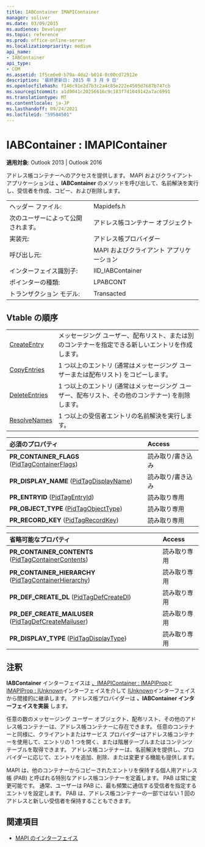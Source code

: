 ```yaml
---
title: IABContainer IMAPIContainer
manager: soliver
ms.date: 03/09/2015
ms.audience: Developer
ms.topic: reference
ms.prod: office-online-server
ms.localizationpriority: medium
api_name:
- IABContainer
api_type:
- COM
ms.assetid: 1f5ce6e0-b79a-4da2-b014-8c00cd72912e
description: '最終更新日: 2015 年 3 月 9 日'
ms.openlocfilehash: f146c91e2d7b3c2a4c85e222e4505d7687b747cb
ms.sourcegitcommit: a1d9041c20256616c9c183f7d1049142a7ac6991
ms.translationtype: MT
ms.contentlocale: ja-JP
ms.lasthandoff: 09/24/2021
ms.locfileid: "59584501"
---
```

# <a name="iabcontainer--imapicontainer"></a>IABContainer : IMAPIContainer

**適用対象**: Outlook 2013 | Outlook 2016 
  
アドレス帳コンテナーへのアクセスを提供します。 MAPI およびクライアント アプリケーションは **、IABContainer** のメソッドを呼び出して、名前解決を実行し、受信者を作成、コピー、および削除します。 
  
|||
|:-----|:-----|
|ヘッダー ファイル:  <br/> |Mapidefs.h  <br/> |
|次のユーザーによって公開されます。  <br/> |アドレス帳コンテナー オブジェクト  <br/> |
|実装元:  <br/> |アドレス帳プロバイダー  <br/> |
|呼び出し元:  <br/> |MAPI およびクライアント アプリケーション  <br/> |
|インターフェイス識別子:  <br/> |IID_IABContainer  <br/> |
|ポインターの種類:  <br/> |LPABCONT  <br/> |
|トランザクション モデル:  <br/> |Transacted  <br/> |
   
## <a name="vtable-order"></a>Vtable の順序

|||
|:-----|:-----|
|[CreateEntry](iabcontainer-createentry.md) <br/> |メッセージング ユーザー、配布リスト、または別のコンテナーを指定できる新しいエントリを作成します。  <br/> |
|[CopyEntries](iabcontainer-copyentries.md) <br/> |1 つ以上のエントリ (通常はメッセージング ユーザーまたは配布リスト) をコピーします。  <br/> |
|[DeleteEntries](iabcontainer-deleteentries.md) <br/> |1 つ以上のエントリ (通常はメッセージング ユーザー、配布リスト、その他のコンテナー) を削除します。  <br/> |
|[ResolveNames](iabcontainer-resolvenames.md) <br/> |1 つ以上の受信者エントリの名前解決を実行します。  <br/> |
   
|**必須のプロパティ**|**Access**|
|:-----|:-----|
|**PR_CONTAINER_FLAGS** ([PidTagContainerFlags](pidtagcontainerflags-canonical-property.md))  <br/> |読み取り/書き込み  <br/> |
|**PR_DISPLAY_NAME** ([PidTagDisplayName](pidtagdisplayname-canonical-property.md))  <br/> |読み取り/書き込み  <br/> |
|**PR_ENTRYID** ([PidTagEntryId](pidtagentryid-canonical-property.md))  <br/> |読み取り専用  <br/> |
|**PR_OBJECT_TYPE** ([PidTagObjectType](pidtagobjecttype-canonical-property.md))  <br/> |読み取り専用  <br/> |
|**PR_RECORD_KEY** ([PidTagRecordKey](pidtagrecordkey-canonical-property.md))  <br/> |読み取り専用  <br/> |
   
|**省略可能なプロパティ**|**Access**|
|:-----|:-----|
|**PR_CONTAINER_CONTENTS** ([PidTagContainerContents](pidtagcontainercontents-canonical-property.md))  <br/> |読み取り専用  <br/> |
|**PR_CONTAINER_HIERARCHY** ([PidTagContainerHierarchy](pidtagcontainerhierarchy-canonical-property.md))  <br/> |読み取り専用  <br/> |
|**PR_DEF_CREATE_DL** ([PidTagDefCreateDl](pidtagdefcreatedl-canonical-property.md))  <br/> |読み取り専用  <br/> |
|**PR_DEF_CREATE_MAILUSER** ([PidTagDefCreateMailuser](pidtagdefcreatemailuser-canonical-property.md))  <br/> |読み取り専用  <br/> |
|**PR_DISPLAY_TYPE** ([PidTagDisplayType](pidtagdisplaytype-canonical-property.md))  <br/> |読み取り専用  <br/> |
   
## <a name="remarks"></a>注釈

**IABContainer** インターフェイスは [、IMAPIContainer : IMAPIProp](imapicontainerimapiprop.md)と [IMAPIProp : IUnknown](imapipropiunknown.md)インターフェイスを介して [IUnknown](https://msdn.microsoft.com/library/ms680509%28VS.85%29.aspx)インターフェイスから間接的に継承します。 アドレス帳プロバイダーは **、IABContainer インターフェイスを実装** します。 
  
任意の数のメッセージング ユーザー オブジェクト、配布リスト、その他のアドレス帳コンテナーは、アドレス帳コンテナーに存在できます。 任意のコンテナーと同様に、クライアントまたはサービス プロバイダーはアドレス帳コンテナーを使用して、エントリの 1 つを開く、または階層テーブルまたはコンテンツ テーブルを取得できます。 アドレス帳コンテナーは、名前解決を提供し、プロバイダーに応じて、エントリを追加、削除、または変更する機能も提供します。
  
MAPI は、他のコンテナーからコピーされたエントリを保持する個人用アドレス帳 (PAB) と呼ばれる特別なアドレス帳コンテナーを定義します。 PAB は常に変更可能です。 通常、ユーザーは PAB に、最も頻繁に通信する受信者を指定するエントリを設定します。 PAB は、アドレス帳コンテナーの一部ではない 1 回のアドレスと新しい受信者を保持することもできます。
  
## <a name="see-also"></a>関連項目

- [MAPI のインターフェイス](mapi-interfaces.md)

